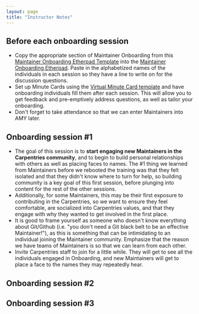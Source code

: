 ```yaml
---
layout: page
title: "Instructor Notes"
---
```


## Before each onboarding session

- Copy the appropriate section of Maintainer Onboarding from this [Maintainer Onboarding Etherpad Template](https://pad.carpentries.org/maintainer-onboarding-template) into the [Maintainer Onboarding Etherpad](https://pad.carpentries.org/maintainer-onboarding). Paste in the alphabetized names of the individuals in each session so they have a line to write on for the discussion questions.
- Set up Minute Cards using the [Virtual Minute Card template](https://docs.google.com/forms/d/1p7iOV5HNvy4POS4g6eottY8RSfKq4kaoKz1-jIFYTMI/edit) and have onboarding individuals fill them after each session. This will allow you to get feedback and pre-emptively address questions, as well as tailor your onboarding.
- Don't forget to take attendance so that we can enter Maintainers into AMY later.

## Onboarding session #1 

- The goal of this session is to **start engaging new Maintainers in the Carpentries community**, and to begin to build personal relationships with others as well as placing faces to names. The #1 thing we learned from Maintainers before we rebooted the training was that they felt isolated and that they didn't know where to turn for help, so building community is a key goal of this first session, before plunging into content for the rest of the other sessions.
- Additionally, for some Maintainers, this may be their first exposure to contributing in the Carpentries, so we want to ensure they feel comfortable, are socialized into Carpentries values, and that they engage with why they wanted to get involved in the first place.
- It is good to frame yourself as someone who doesn't know everything about Git/Github (i.e. "you don't need a Git black belt to be an effective Maintainer!"), as this is something that can be intimidating to an individual joining the Maintainer community. Emphasize that the reason we have teams of Maintainers is so that we can learn from each other.
- Invite Carpentries staff to join for a little while. They will get to see all the individuals engaged in Onboarding, and new Maintainers will get to place a face to the names they may repeatedly hear.

## Onboarding session #2

## Onboarding session #3